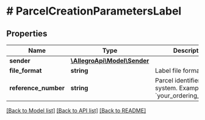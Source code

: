 # # ParcelCreationParametersLabel

## Properties

Name | Type | Description | Notes
------------ | ------------- | ------------- | -------------
**sender** | [**\AllegroApi\Model\Sender**](Sender.md) |  | [optional]
**file_format** | **string** | Label file format. | [optional]
**reference_number** | **string** | Parcel identifier in own system. Example: &#x60;your_ordering_number&#x60;. | [optional]

[[Back to Model list]](../../README.md#models) [[Back to API list]](../../README.md#endpoints) [[Back to README]](../../README.md)
